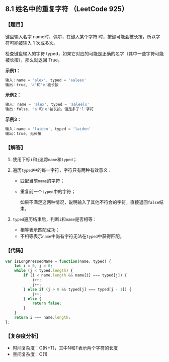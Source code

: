 ## 8.1 姓名中的重复字符 （LeetCode 925）

### 【题目】
键盘输入名字 name时，偶尔，在键入某个字符  时，按键可能会被长按，所以字符可能被输入 1 次或多次。

检查键盘输入的字符 typed，如果它对应的可能是正确的名字（其中一些字符可能被长按），那么就返回 True。

**示例1：**

```js
输入：name = 'alex', typed = 'aaleex'
输出：true, 'a'和'e'被长按
```

**示例2：**

```js
输入: name = 'alex', typed = 'aaleelx'
输出：false, 'a'和'e'被长按，但是多了'l'字符
```

**示例3：**

```js
输入：name = 'laiden', typed = 'laiden'
输出：true, 无长按
```



### 【解答】

1. 使用下标`i`和`j`追踪`name`和`typed`；

2. 遍历`typed`中的每一字符，字符只有两种有效意义：

   - 匹配当前`name`的字符；

   - 重复前一个`typed`中的字符； 

     如果不满足这两种情况，说明输入了其他不符合的字符，直接返回`false`结束。

3. `typed`遍历结束后，判断`i`和`name`是否相等：

   - 相等表示匹配成功；
   - 不相等表示`name`中尚有字符无法在`typed`中获得匹配。



### 【代码】

```js
var isLongPressedName = function(name, typed) {
    let i = 0, j = 0;
    while (j < typed.length) {
        if (i < name.length && name[i] === typed[j]) {
            i++;
            j++;
        } else if (j > 0 && typed[j] === typed[j - 1]) {
            j++;
        } else {
            return false;
        }
    }
    return i === name.length;
};
```



### 【复杂度分析】

- 时间复杂度：O(N+T)，其中N和T表示两个字符的长度
- 空间复杂度：O(1)
